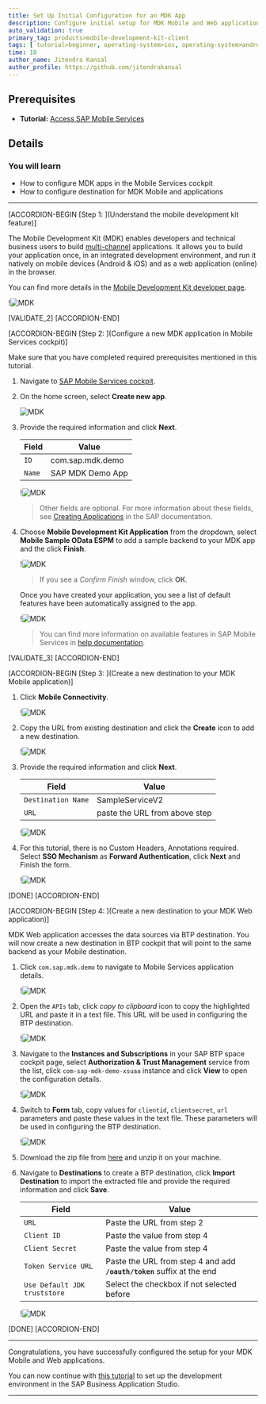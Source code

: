 ```yaml
---
title: Set Up Initial Configuration for an MDK App
description: Configure initial setup for MDK Mobile and Web applications.
auto_validation: true
primary_tag: products>mobile-development-kit-client
tags: [ tutorial>beginner, operating-system>ios, operating-system>android, topic>mobile, products>sap-business-technology-platform, products>mobile-development-kit-client, products>sap-mobile-services ]
time: 10
author_name: Jitendra Kansal
author_profile: https://github.com/jitendrakansal
---
```


## Prerequisites
- **Tutorial:** [Access SAP Mobile Services](fiori-ios-hcpms-setup)

## Details
### You will learn
  - How to configure MDK apps in the Mobile Services cockpit
  - How to configure destination for MDK Mobile and applications

---


[ACCORDION-BEGIN [Step 1: ](Understand the mobile development kit feature)]

The Mobile Development Kit (MDK) enables developers and technical business users to build [multi-channel]((https://blogs.sap.com/2020/10/27/moving-to-multi-channel-with-mobile-development-kit/)) applications. It allows you to build your application once, in an integrated development environment, and run it natively on mobile devices (Android & iOS) and as a web application (online) in the browser.

You can find more details in the [Mobile Development Kit developer page](https://developers.sap.com/topics/mobile-development-kit.html).

!![MDK](MDK.png)

[VALIDATE_2]
[ACCORDION-END]

[ACCORDION-BEGIN [Step 2: ](Configure a new MDK application in Mobile Services cockpit)]

Make sure that you have completed required prerequisites mentioned in this tutorial.

1. Navigate to [SAP Mobile Services cockpit](fiori-ios-hcpms-setup).

2. On the home screen, select **Create new app**.

    ![MDK](img-2.2.png)

3. Provide the required information and click **Next**.

    | Field | Value |
    |----|----|
    | `ID` | com.sap.mdk.demo |
    | `Name` | SAP MDK Demo App |

    !![MDK](img-2.3.png)

    >Other fields are optional. For more information about these fields, see [Creating Applications](https://help.sap.com/doc/f53c64b93e5140918d676b927a3cd65b/Cloud/en-US/docs-en/guides/getting-started/admin/manage.html#creating-applications) in the SAP documentation.

4. Choose **Mobile Development Kit Application** from the dropdown, select **Mobile Sample OData ESPM** to add a sample backend to your MDK app and the click **Finish**.

    !![MDK](img_2.4.png)


    >If you see a _Confirm Finish_ window, click **OK**.

    Once you have created your application, you see a list of default features have been automatically assigned to the app.

    !![MDK](img_2.5.png)

    >You can find more information on available features in SAP Mobile Services in [help documentation](https://help.sap.com/doc/f53c64b93e5140918d676b927a3cd65b/Cloud/en-US/docs-en/guides/getting-started/admin/features.html).

[VALIDATE_3]
[ACCORDION-END]

[ACCORDION-BEGIN [Step 3: ](Create a new destination to your MDK Mobile application)]

1. Click **Mobile Connectivity**.  

    !![MDK](img_3.1.png)

2. Copy the URL from existing destination and click the **Create** icon to add a new destination.

    !![MDK](img_3.2.png)

3. Provide the required information and click **Next**.

    | Field | Value |
    |----|----|
    | `Destination Name` | SampleServiceV2 |
    | `URL` | paste the URL from above step  |

    !![MDK](img_3.3.png)

4. For this tutorial, there is no Custom Headers, Annotations required. Select **SSO Mechanism** as **Forward Authentication**, click **Next** and Finish the form.    

    !![MDK](img_3.4.png)

[DONE]
[ACCORDION-END]


[ACCORDION-BEGIN [Step 4: ](Create a new destination to your MDK Web application)]

MDK Web application accesses the data sources via BTP destination. You will now create a new destination in BTP cockpit that will point to the same backend as your Mobile destination.

1. Click `com.sap.mdk.demo` to navigate to Mobile Services application details.

    !![MDK](img_4.1.png)

2. Open the `APIs` tab, click _copy to clipboard_ icon to copy the highlighted URL and paste it in a text file. This URL will be used in configuring the  BTP destination.

    !![MDK](img_4.1.1.png)

3. Navigate to the **Instances and Subscriptions** in your SAP BTP space cockpit page, select **Authorization & Trust Management** service from the list, click `com-sap-mdk-demo-xsuaa` instance and click **View** to open the configuration details.

    !![MDK](img-4.2.png)

4. Switch to **Form** tab, copy values for `clientid`, `clientsecret`, `url` parameters and paste these values in the text file. These parameters will be used in configuring the BTP destination.  

    !![MDK](img-4.3.png)

5. Download the zip file from [here](https://github.com/SAP-samples/cloud-mdk-tutorial-samples/blob/master/0-Set-Up-for-the-Mobile-Development-Kit/SampleServiceV2.zip) and unzip it on your machine.

6. Navigate to **Destinations** to create a BTP destination, click **Import Destination** to import the extracted file and provide the required information and click **Save**.

    | Field | Value |
    |----|----|
    | `URL` | Paste the URL from step 2 |
    | `Client ID` | Paste the value from step 4  |
    | `Client Secret` | Paste the value from step 4 |
    | `Token Service URL` | Paste the URL from step 4 and add **`/oauth/token`** suffix at the end |
    | `Use Default JDK truststore` | Select the checkbox if not selected before |

    !![MDK](img-4.4.png)


[DONE]
[ACCORDION-END]

---

Congratulations, you have successfully configured the setup for your MDK Mobile and Web applications.

You can now continue with [this tutorial](cp-mobile-bas-setup) to set up the development environment in the SAP Business Application Studio.

---
